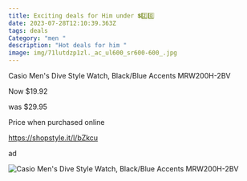 ```yaml
---
title: Exciting deals for Him under 💲2️⃣0️⃣
date: 2023-07-28T12:10:39.363Z
tags: deals
Category: "men "
description: "Hot deals for him "
image: img/71lutdzp1zl._ac_ul600_sr600-600_.jpg
---
```

<!--StartFragment-->

Casio Men's Dive Style Watch, Black/Blue Accents MRW200H-2BV

Now $19.92

was $29.95

Price when purchased online

https://shopstyle.it/l/bZkcu

ad

![Casio Men's Dive Style Watch, Black/Blue Accents MRW200H-2BV](https://i5.walmartimages.com/seo/Casio-Men-s-Dive-Style-Watch-Black-Blue-Accents-MRW200H-2BV_38bcb011-3426-443d-a4da-9b7b41b3e3fd_1.261e2028ef67263a5eda82fec1ccf6af.jpeg?odnHeight=612&odnWidth=612&odnBg=FFFFFF)

<!--EndFragment-->